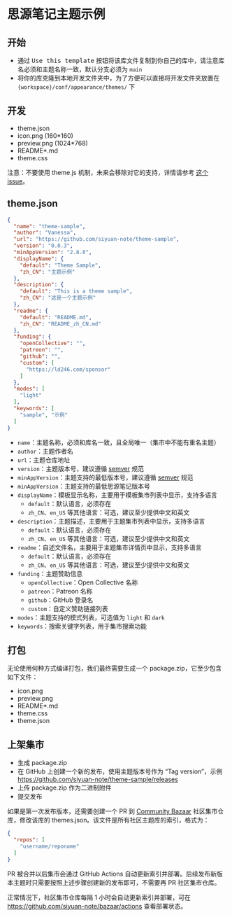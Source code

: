# 思源笔记主题示例

## 开始

* 通过 <kbd>Use this template</kbd> 按钮将该库文件复制到你自己的库中，请注意库名必须和主题名称一致，默认分支必须为 `main`
* 将你的库克隆到本地开发文件夹中，为了方便可以直接将开发文件夹放置在 `{workspace}/conf/appearance/themes/` 下

## 开发

* theme.json
* icon.png (160*160)
* preview.png (1024*768)
* README*.md
* theme.css

注意：不要使用 theme.js
机制，未来会移除对它的支持，详情请参考 [这个 issue](https://github.com/siyuan-note/siyuan/issues/8178)。

## theme.json

```json
{
  "name": "theme-sample",
  "author": "Vanessa",
  "url": "https://github.com/siyuan-note/theme-sample",
  "version": "0.0.3",
  "minAppVersion": "2.8.8",
  "displayName": {
    "default": "Theme Sample",
    "zh_CN": "主题示例"
  },
  "description": {
    "default": "This is a theme sample",
    "zh_CN": "这是一个主题示例"
  },
  "readme": {
    "default": "README.md",
    "zh_CN": "README_zh_CN.md"
  },
  "funding": {
    "openCollective": "",
    "patreon": "",
    "github": "",
    "custom": [
      "https://ld246.com/sponsor"
    ]
  },
  "modes": [
    "light"
  ],
  "keywords": [
    "sample", "示例"
  ]
}
```

* `name`：主题名称，必须和库名一致，且全局唯一（集市中不能有重名主题）
* `author`：主题作者名
* `url`：主题仓库地址
* `version`：主题版本号，建议遵循 [semver](https://semver.org/lang/zh-CN/) 规范
* `minAppVersion`：主题支持的最低版本号，建议遵循 [semver](https://semver.org/lang/zh-CN/) 规范
* `minAppVersion`：主题支持的最低思源笔记版本号
* `displayName`：模板显示名称，主要用于模板集市列表中显示，支持多语言
    * `default`：默认语言，必须存在
    * `zh_CN`、`en_US` 等其他语言：可选，建议至少提供中文和英文
* `description`：主题描述，主要用于主题集市列表中显示，支持多语言
    * `default`：默认语言，必须存在
    * `zh_CN`、`en_US` 等其他语言：可选，建议至少提供中文和英文
* `readme`：自述文件名，主要用于主题集市详情页中显示，支持多语言
    * `default`：默认语言，必须存在
    * `zh_CN`、`en_US` 等其他语言：可选，建议至少提供中文和英文
* `funding`：主题赞助信息
    * `openCollective`：Open Collective 名称
    * `patreon`：Patreon 名称
    * `github`：GitHub 登录名
    * `custom`：自定义赞助链接列表
* `modes`：主题支持的模式列表，可选值为 `light` 和 `dark`
* `keywords`：搜索关键字列表，用于集市搜索功能

## 打包

无论使用何种方式编译打包，我们最终需要生成一个 package.zip，它至少包含如下文件：

* icon.png
* preview.png
* README*.md
* theme.css
* theme.json

## 上架集市

* 生成 package.zip
* 在 GitHub 上创建一个新的发布，使用主题版本号作为 “Tag
  version”，示例 https://github.com/siyuan-note/theme-sample/releases
* 上传 package.zip 作为二进制附件
* 提交发布

如果是第一次发布版本，还需要创建一个 PR 到 [Community Bazaar](https://github.com/siyuan-note/bazaar) 社区集市仓库，修改该库的
themes.json。该文件是所有社区主题库的索引，格式为：

```json
{
  "repos": [
    "username/reponame"
  ]
}
```

PR 被合并以后集市会通过 GitHub Actions 自动更新索引并部署。后续发布新版本主题时只需要按照上述步骤创建新的发布即可，不需要再
PR 社区集市仓库。

正常情况下，社区集市仓库每隔 1 小时会自动更新索引并部署，可在 https://github.com/siyuan-note/bazaar/actions 查看部署状态。
